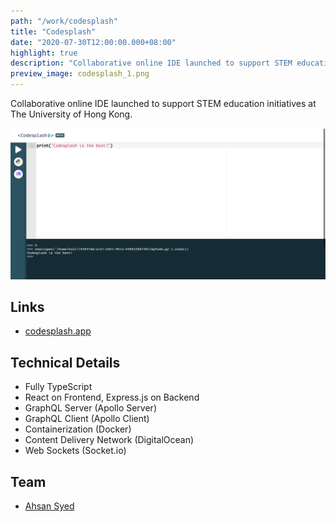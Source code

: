 ```yaml
---
path: "/work/codesplash"
title: "Codesplash"
date: "2020-07-30T12:00:00.000+08:00"
highlight: true
description: "Collaborative online IDE launched to support STEM education initiatives at The University of Hong Kong"
preview_image: codesplash_1.png
---
```


Collaborative online IDE launched to support STEM education initiatives at The University of Hong Kong.

![IDE Screenshot.](./codesplash_1.png)

## Links

- [codesplash.app](https://codesplash.app)

## Technical Details

- Fully TypeScript
- React on Frontend, Express.js on Backend
- GraphQL Server (Apollo Server)
- GraphQL Client (Apollo Client)
- Containerization (Docker)
- Content Delivery Network (DigitalOcean)
- Web Sockets (Socket.io)

## Team

- [Ahsan Syed](https://www.linkedin.com/in/ahsan-syed-930a2014a/)
